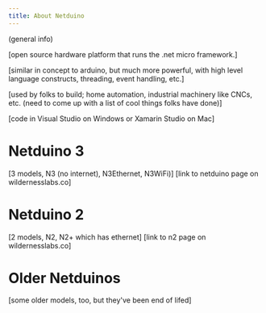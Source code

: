 ```yaml
---
title: About Netduino
---
```


(general info)

[open source hardware platform that runs the .net micro framework.]

[similar in concept to arduino, but much more powerful, with high level language constructs, threading, event handling, etc.]

[used by folks to build; home automation, industrial machinery like CNCs, etc. (need to come up with a list of cool things folks have done)]

[code in Visual Studio on Windows or Xamarin Studio on Mac]

# Netduino 3

[3 models, N3 (no internet), N3Ethernet, N3WiFi)]
[link to netduino page on wildernesslabs.co]

# Netduino 2

[2 models, N2, N2+ which has ethernet]
[link to n2 page on wildernesslabs.co]

# Older Netduinos

[some older models, too, but they've been end of lifed]